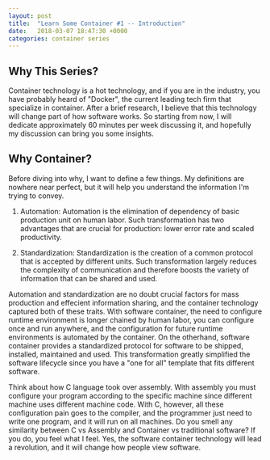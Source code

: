 ```yaml
---
layout: post
title:  "Learn Some Container #1 -- Introduction"
date:   2018-03-07 18:47:30 +0000
categories: container series
---
```


## Why This Series? ##  
Container technology is a hot technology, and if you are in the industry, you have probably heard of "Docker", the current leading tech firm that specialize in container. After a brief research, I believe that this technology will change part of how software works. So starting from now, I will dedicate approximately 60 minutes per week discussing it, and hopefully my discussion can bring you some insights. 

## Why Container? ## 
Before diving into why, I want to define a few things. My definitions are nowhere near perfect, but it will help you understand the information I'm trying to convey. 

1. Automation:
	Automation is the elimination of dependency of basic production unit on human labor. Such transformation has two advantages that are crucial for production: lower error rate and scaled productivity.

2. Standardization:
	Standardization is the creation of a common protocol that is accepted by different units. Such transformation largely reduces the complexity of communication and therefore boosts the variety of information that can be shared and used. 

Automation and standardization are no doubt crucial factors for mass production and effecient information sharing, and the container technology captured both of these traits. With software container, the need to configure runtime environment is longer chained by human labor, you can configure once and run anywhere, and the configuration for future runtime environments is automated by the container. On the otherhand, software container provides a standardized protocol for software to be shipped, installed, maintained and used. This transformation greatly simplified the software lifecycle since you have a "one for all" template that fits different software. 

Think about how C language took over assembly. With assembly you must configure your program according to the specific machine since different machine uses different machine code. With C, however, all these configuration pain goes to the compiler, and the programmer just need to write one program, and it will run on all machines. Do you smell any similarity between C vs Assembly and Container vs traditional software? If you do, you feel what I feel. Yes, the software container technology will lead a revolution, and it will change how people view software. 





